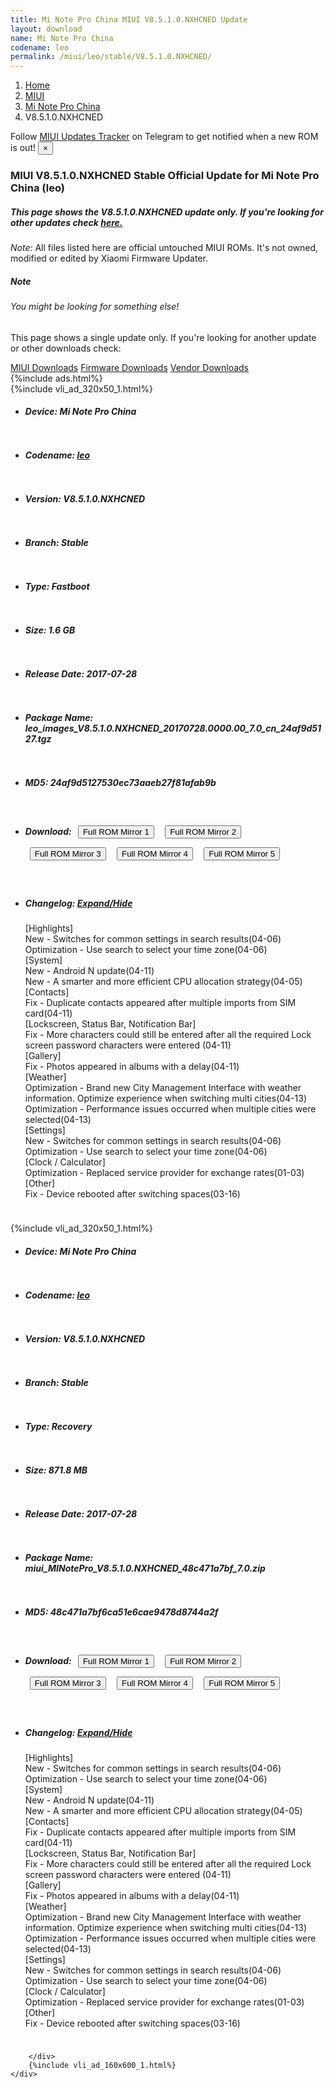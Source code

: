 ```yaml
---
title: Mi Note Pro China MIUI V8.5.1.0.NXHCNED Update
layout: download
name: Mi Note Pro China
codename: leo
permalink: /miui/leo/stable/V8.5.1.0.NXHCNED/
---
```

<nav aria-label="breadcrumb">
    <ol class="breadcrumb">
        <li class="breadcrumb-item"><a href="/">Home</a></li>
        <li class="breadcrumb-item"><a href="/miui/">MIUI</a></li>
        <li class="breadcrumb-item"><a href="/miui/leo/">Mi Note Pro China</a></li>
        <li class="breadcrumb-item active" aria-current="page">V8.5.1.0.NXHCNED</li>
    </ol>
</nav>
<div class="alert alert-primary alert-dismissible fade show" role="alert">
    Follow <a href="https://t.me/MIUIUpdatesTracker" class="alert-link">MIUI Updates Tracker</a> on Telegram to get
    notified when a new ROM is out!
    <button type="button" class="close" data-dismiss="alert" aria-label="Close">
        <span aria-hidden="true">&times;</span>
    </button>
</div>
<div class="col-12 mx-auto">
    <h3 class="title bg-light p-2 rounded">MIUI V8.5.1.0.NXHCNED Stable Official Update for Mi Note Pro China (leo)</h3>
    <h5>This page shows the V8.5.1.0.NXHCNED update only. If you're looking for other updates check
        <a href="/miui/leo/">here.</a></h5>
    <p><i>Note: </i>All files listed here are official untouched MIUI ROMs.
        It's not owned, modified or edited by Xiaomi Firmware Updater.</p>
    <div class="card">
        <div class="card-body">
            <h5 class="card-title">Note</h5>
            <h6 class="card-subtitle mb-2 text-muted">You might be looking for something else!</h6>
            <p class="card-text">This page shows a single update only.
                If you're looking for another update or other downloads check:</p>
            <a href="/miui/" class="card-link">MIUI Downloads</a>
            <a href="/firmware/" class="card-link">Firmware Downloads</a>
            <a href="/vendor/" class="card-link">Vendor Downloads</a>
        </div>
    </div>
    {%include ads.html%}
    <div class="row justify-content-center">
        <div class="col-10" id="downloads">
                    <div class="card card-body">
            {%include vli_ad_320x50_1.html%}
            <ul class="list-unstyled">
                <li style="padding-bottom: 10px;">
                    <h5><b>Device: </b>Mi Note Pro China</h5>
                </li>
                <li style="padding-bottom: 10px;">
                    <h5><b>Codename: </b> <a href="/miui/leo/" target="_blank">leo</a> </h5>
                </li>
                <li style="padding-bottom: 10px;">
                    <h5><b>Version: </b>V8.5.1.0.NXHCNED</h5>
                </li>
                <li style="padding-bottom: 10px;">
                    <h5><b>Branch: </b>Stable</h5>
                </li>
                <li style="padding-bottom: 10px;">
                    <h5><b>Type: </b>Fastboot</h5>
                </li>
                <li style="padding-bottom: 10px;">
                    <h5><b>Size: </b>1.6 GB</h5>
                </li>
                <li style="padding-bottom: 10px;">
                    <h5><b>Release Date: </b>2017-07-28</h5>
                </li>
                <li style="padding-bottom: 10px;">
                    <h5><b>Package Name: </b><span id="filename" class="text-dark">leo_images_V8.5.1.0.NXHCNED_20170728.0000.00_7.0_cn_24af9d5127.tgz</span></h5>
                </li>
                <li style="padding-bottom: 10px;">
                    <h5><b>MD5: </b><span id="md5" class="text-muted">24af9d5127530ec73aaeb27f81afab9b</span></h5>
                </li>
                <li style="padding-bottom: 10px;">
                    <h5><b>Download: </b> <button type="button" id="download" class="btn btn-primary" style="margin: 7px;" onclick="window.open('https://cdnorg.d.miui.com/V8.5.1.0.NXHCNED/leo_images_V8.5.1.0.NXHCNED_20170728.0000.00_7.0_cn_24af9d5127.tgz', '_blank');"><i class="fa fa-download"></i> Full ROM Mirror 1</button> <button type="button" id="download" class="btn btn-primary" style="margin: 7px;" onclick="window.open('https://bkt-sgp-miui-ota-update-alisgp.oss-ap-southeast-1.aliyuncs.com/V8.5.1.0.NXHCNED/leo_images_V8.5.1.0.NXHCNED_20170728.0000.00_7.0_cn_24af9d5127.tgz', '_blank');"><i class="fa fa-download"></i> Full ROM Mirror 2</button> <button type="button" id="download" class="btn btn-primary" style="margin: 7px;" onclick="window.open('https://bn.d.miui.com/V8.5.1.0.NXHCNED/leo_images_V8.5.1.0.NXHCNED_20170728.0000.00_7.0_cn_24af9d5127.tgz', '_blank');"><i class="fa fa-download"></i> Full ROM Mirror 3</button> <button type="button" id="download" class="btn btn-primary" style="margin: 7px;" onclick="window.open('https://bigota.d.miui.com/V8.5.1.0.NXHCNED/leo_images_V8.5.1.0.NXHCNED_20170728.0000.00_7.0_cn_24af9d5127.tgz', '_blank');"><i class="fa fa-download"></i> Full ROM Mirror 4</button> <button type="button" id="download" class="btn btn-primary" style="margin: 7px;" onclick="window.open('https://hugeota.d.miui.com/V8.5.1.0.NXHCNED/leo_images_V8.5.1.0.NXHCNED_20170728.0000.00_7.0_cn_24af9d5127.tgz', '_blank');"><i class="fa fa-download"></i> Full ROM Mirror 5</button></h5>
                </li>
                <li style="padding-bottom: 10px;">
                    <h5><b>Changelog: </b><a href="#leo_1_changelog" data-toggle="collapse" role="button"
                            aria-expanded="false" aria-controls="leo_1_changelog"> <i class="fa fa-arrow-down"
                                aria-hidden="true"></i> Expand/Hide</a></h5>
                    <div class="collapse" id="leo_1_changelog">
                        <p id="changelog_text">[Highlights]<br>New - Switches for common settings in search results(04-06)<br>Optimization - Use search to select your time zone(04-06)<br>[System]<br>New - Android N update(04-11)<br>New - A smarter and more efficient CPU allocation strategy(04-05)<br>[Contacts]<br>Fix - Duplicate contacts appeared after multiple imports from SIM card(04-11)<br>[Lockscreen, Status Bar, Notification Bar]<br>Fix - More characters could still be entered after all the required Lock screen password characters were entered (04-11)<br>[Gallery]<br>Fix - Photos appeared in albums with a delay(04-11)<br>[Weather]<br>Optimization - Brand new City Management Interface with weather information. Optimize experience when switching multi cities(04-13)<br>Optimization - Performance issues occurred when multiple cities were selected(04-13)<br>[Settings]<br>New - Switches for common settings in search results(04-06)<br>Optimization - Use search to select your time zone(04-06)<br>[Clock / Calculator]<br>Optimization - Replaced service provider for exchange rates(01-03)<br>[Other]<br>Fix - Device rebooted after switching spaces(03-16)</p>
                    </div>
                </li>
            </ul>
        </div>
        <div class="card card-body">
            {%include vli_ad_320x50_1.html%}
            <ul class="list-unstyled">
                <li style="padding-bottom: 10px;">
                    <h5><b>Device: </b>Mi Note Pro China</h5>
                </li>
                <li style="padding-bottom: 10px;">
                    <h5><b>Codename: </b> <a href="/miui/leo/" target="_blank">leo</a> </h5>
                </li>
                <li style="padding-bottom: 10px;">
                    <h5><b>Version: </b>V8.5.1.0.NXHCNED</h5>
                </li>
                <li style="padding-bottom: 10px;">
                    <h5><b>Branch: </b>Stable</h5>
                </li>
                <li style="padding-bottom: 10px;">
                    <h5><b>Type: </b>Recovery</h5>
                </li>
                <li style="padding-bottom: 10px;">
                    <h5><b>Size: </b>871.8 MB</h5>
                </li>
                <li style="padding-bottom: 10px;">
                    <h5><b>Release Date: </b>2017-07-28</h5>
                </li>
                <li style="padding-bottom: 10px;">
                    <h5><b>Package Name: </b><span id="filename" class="text-dark">miui_MINotePro_V8.5.1.0.NXHCNED_48c471a7bf_7.0.zip</span></h5>
                </li>
                <li style="padding-bottom: 10px;">
                    <h5><b>MD5: </b><span id="md5" class="text-muted">48c471a7bf6ca51e6cae9478d8744a2f</span></h5>
                </li>
                <li style="padding-bottom: 10px;">
                    <h5><b>Download: </b> <button type="button" id="download" class="btn btn-primary" style="margin: 7px;" onclick="window.open('https://cdnorg.d.miui.com/V8.5.1.0.NXHCNED/miui_MINotePro_V8.5.1.0.NXHCNED_48c471a7bf_7.0.zip', '_blank');"><i class="fa fa-download"></i> Full ROM Mirror 1</button> <button type="button" id="download" class="btn btn-primary" style="margin: 7px;" onclick="window.open('https://bkt-sgp-miui-ota-update-alisgp.oss-ap-southeast-1.aliyuncs.com/V8.5.1.0.NXHCNED/miui_MINotePro_V8.5.1.0.NXHCNED_48c471a7bf_7.0.zip', '_blank');"><i class="fa fa-download"></i> Full ROM Mirror 2</button> <button type="button" id="download" class="btn btn-primary" style="margin: 7px;" onclick="window.open('https://bn.d.miui.com/V8.5.1.0.NXHCNED/miui_MINotePro_V8.5.1.0.NXHCNED_48c471a7bf_7.0.zip', '_blank');"><i class="fa fa-download"></i> Full ROM Mirror 3</button> <button type="button" id="download" class="btn btn-primary" style="margin: 7px;" onclick="window.open('https://bigota.d.miui.com/V8.5.1.0.NXHCNED/miui_MINotePro_V8.5.1.0.NXHCNED_48c471a7bf_7.0.zip', '_blank');"><i class="fa fa-download"></i> Full ROM Mirror 4</button> <button type="button" id="download" class="btn btn-primary" style="margin: 7px;" onclick="window.open('https://hugeota.d.miui.com/V8.5.1.0.NXHCNED/miui_MINotePro_V8.5.1.0.NXHCNED_48c471a7bf_7.0.zip', '_blank');"><i class="fa fa-download"></i> Full ROM Mirror 5</button></h5>
                </li>
                <li style="padding-bottom: 10px;">
                    <h5><b>Changelog: </b><a href="#leo_2_changelog" data-toggle="collapse" role="button"
                            aria-expanded="false" aria-controls="leo_2_changelog"> <i class="fa fa-arrow-down"
                                aria-hidden="true"></i> Expand/Hide</a></h5>
                    <div class="collapse" id="leo_2_changelog">
                        <p id="changelog_text">[Highlights]<br>New - Switches for common settings in search results(04-06)<br>Optimization - Use search to select your time zone(04-06)<br>[System]<br>New - Android N update(04-11)<br>New - A smarter and more efficient CPU allocation strategy(04-05)<br>[Contacts]<br>Fix - Duplicate contacts appeared after multiple imports from SIM card(04-11)<br>[Lockscreen, Status Bar, Notification Bar]<br>Fix - More characters could still be entered after all the required Lock screen password characters were entered (04-11)<br>[Gallery]<br>Fix - Photos appeared in albums with a delay(04-11)<br>[Weather]<br>Optimization - Brand new City Management Interface with weather information. Optimize experience when switching multi cities(04-13)<br>Optimization - Performance issues occurred when multiple cities were selected(04-13)<br>[Settings]<br>New - Switches for common settings in search results(04-06)<br>Optimization - Use search to select your time zone(04-06)<br>[Clock / Calculator]<br>Optimization - Replaced service provider for exchange rates(01-03)<br>[Other]<br>Fix - Device rebooted after switching spaces(03-16)</p>
                    </div>
                </li>
            </ul>
        </div>

        </div>
        {%include vli_ad_160x600_1.html%}
    </div>
</div>
